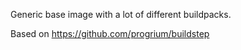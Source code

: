 Generic base image with a lot of different buildpacks.

Based on https://github.com/progrium/buildstep

